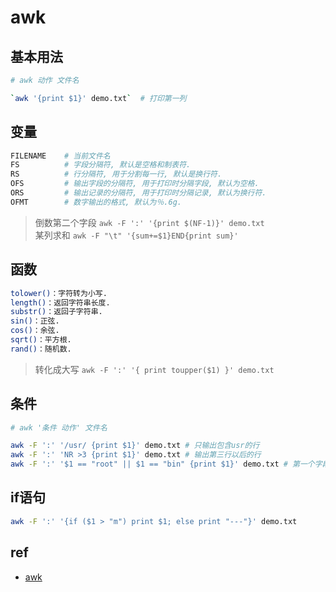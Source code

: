 # awk  
  
## 基本用法  

 ```bash
# awk 动作 文件名  

`awk '{print $1}' demo.txt`  # 打印第一列  
```
  
## 变量  

```bash
FILENAME    # 当前文件名  
FS          # 字段分隔符, 默认是空格和制表符.  
RS          # 行分隔符, 用于分割每一行, 默认是换行符.  
OFS         # 输出字段的分隔符, 用于打印时分隔字段, 默认为空格.  
ORS         # 输出记录的分隔符, 用于打印时分隔记录, 默认为换行符.  
OFMT        # 数字输出的格式, 默认为％.6g.  
```
  
> 倒数第二个字段 `awk -F ':' '{print $(NF-1)}' demo.txt`  
> 某列求和 `awk -F "\t" '{sum+=$1}END{print sum}'`
  
## 函数  

```bash
tolower()：字符转为小写.  
length()：返回字符串长度.  
substr()：返回子字符串.  
sin()：正弦.  
cos()：余弦.  
sqrt()：平方根.  
rand()：随机数.  
```
  
> 转化成大写 `awk -F ':' '{ print toupper($1) }' demo.txt`
  
## 条件  

```bash
# awk '条件 动作' 文件名  

awk -F ':' '/usr/ {print $1}' demo.txt # 只输出包含usr的行  
awk -F ':' 'NR >3 {print $1}' demo.txt # 输出第三行以后的行  
awk -F ':' '$1 == "root" || $1 == "bin" {print $1}' demo.txt # 第一个字段等于指定值的行  
```
  
## if语句  

```bash
awk -F ':' '{if ($1 > "m") print $1; else print "---"}' demo.txt
```

## ref

- [awk](ref/awk.md)